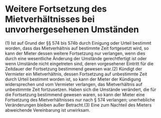 # Weitere Fortsetzung des Mietverhältnisses bei unvorhergesehenen Umständen

(1) Ist auf Grund der §§ 574 bis 574b durch Einigung oder Urteil bestimmt worden, dass das Mietverhältnis auf bestimmte Zeit fortgesetzt wird, so kann der Mieter dessen weitere Fortsetzung nur verlangen, wenn dies durch eine wesentliche Änderung der Umstände gerechtfertigt ist oder wenn Umstände nicht eingetreten sind, deren vorgesehener Eintritt für die Zeitdauer der Fortsetzung bestimmend gewesen war.(2) Kündigt der Vermieter ein Mietverhältnis, dessen Fortsetzung auf unbestimmte Zeit durch Urteil bestimmt worden ist, so kann der Mieter der Kündigung widersprechen und vom Vermieter verlangen, das Mietverhältnis auf unbestimmte Zeit fortzusetzen. Haben sich die Umstände verändert, die für die Fortsetzung bestimmend gewesen waren, so kann der Mieter eine Fortsetzung des Mietverhältnisses nur nach § 574 verlangen; unerhebliche Veränderungen bleiben außer Betracht.(3) Eine zum Nachteil des Mieters abweichende Vereinbarung ist unwirksam. 

